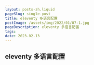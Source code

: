 ```yaml
---
layout: posts-zh.liquid
pageSlug: single-post
title: eleventy 多语言配置
postImage: /assets/img/2022/01/07-1.jpg
pageDescription: eleventy 多语言配置
tags: 
date: 2023-02-13
---
```


## eleventy 多语言配置